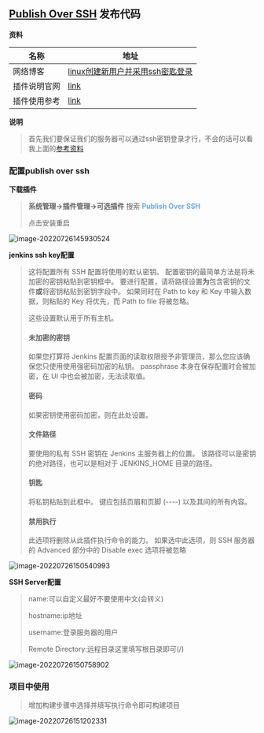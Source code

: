 ## [Publish Over SSH](https://plugins.jenkins.io/publish-over-ssh)  发布代码

**资料**

| 名称         | 地址                                                         |
| ------------ | ------------------------------------------------------------ |
| 网络博客     | [linux创建新用户并采用ssh密匙登录](https://gitee.com/yaolliuyang/phpStudyDoc/blob/main/linux/centOs/linux%E5%88%9B%E5%BB%BA%E6%96%B0%E7%94%A8%E6%88%B7%E5%B9%B6%E9%87%87%E7%94%A8ssh%E5%AF%86%E5%8C%99%E7%99%BB%E5%BD%95.md) |
| 插件说明官网 | [link](https://plugins.jenkins.io/publish-over-ssh/)         |
| 插件使用参考 | [link](http://www.jiajiajia.club/blog/artical/pejehb2iwosl/512) |

**说明**

> 首先我们要保证我们的服务器可以通过ssh密钥登录才行，不会的话可以看我上面的[参考资料](https://gitee.com/yaolliuyang/phpStudyDoc/blob/main/linux/centOs/linux%E5%88%9B%E5%BB%BA%E6%96%B0%E7%94%A8%E6%88%B7%E5%B9%B6%E9%87%87%E7%94%A8ssh%E5%AF%86%E5%8C%99%E7%99%BB%E5%BD%95.md)

### 配置publish over ssh

**下载插件**

> **系统管理->插件管理->可选插件**  搜索 **<font color='#6fa8dc'>Publish Over SSH</font>**
>
> 点击安装重启

![image-20220726145930524](https://gitee.com/yaolliuyang/blogImages/raw/master/blogImages/image-20220726145930524.png)



**jenkins ssh key配置**

> 这将配置所有 SSH 配置将使用的默认密钥。
> 配置密钥的最简单方法是将未加密的密钥粘贴到密钥框中。
> 要进行配置，请将路径设置**为**包含密钥的文件**或**将密钥粘贴到密钥字段中。
> 如果同时在 Path to key 和 Key 中输入数据，则粘贴的 Key 将优先，而 Path to file 将被忽略。
>
> 这些设置默认用于所有主机。
>
> #### 未加密的密钥
>
> 如果您打算将 Jenkins 配置页面的读取权限授予非管理员，那么您应该确保您只使用使用强密码加密的私钥。
> passphrase 本身在保存配置时会被加密，在 UI 中也会被加密，无法读取值。
>
> #### 密码
>
> 如果密钥使用密码加密，则在此处设置。
>
> #### 文件路径
>
> 要使用的私有 SSH 密钥在 Jenkins 主服务器上的位置。
> 该路径可以是密钥的绝对路径，也可以是相对于 JENKINS_HOME 目录的路径。
>
> #### 钥匙
>
> 将私钥粘贴到此框中。
> 键应包括页眉和页脚 (----) 以及其间的所有内容。
>
> #### 禁用执行
>
> 此选项将删除从此插件执行命令的能力。
> 如果选中此选项，则 SSH 服务器的 Advanced 部分中的 Disable exec 选项将被忽略

![image-20220726150540993](https://gitee.com/yaolliuyang/blogImages/raw/master/blogImages/image-20220726150540993.png)

**SSH Server配置**

> name:可以自定义最好不要使用中文(会转义)
>
> hostname:ip地址
>
> username:登录服务器的用户
>
> Remote Directory:远程目录这里填写根目录即可(/)  

![image-20220726150758902](https://gitee.com/yaolliuyang/blogImages/raw/master/blogImages/image-20220726150758902.png)

### 项目中使用

> 增加构建步骤中选择并填写执行命令即可构建项目

![image-20220726151202331](https://gitee.com/yaolliuyang/blogImages/raw/master/blogImages/image-20220726151202331.png)